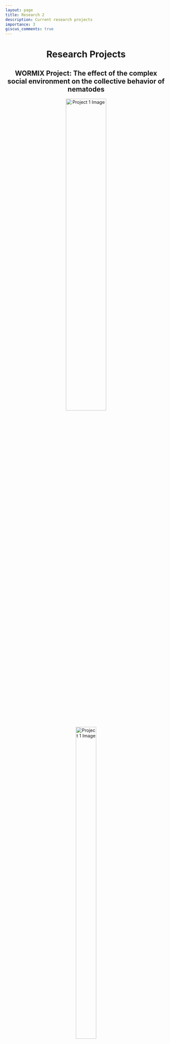 ```yaml
---
layout: page
title: Research 2
description: Current research projects
importance: 3
giscus_comments: true
---
```


<div style="text-align: center;">

# Research Projects

## WORMIX Project: The effect of the complex social environment on the collective behavior of nematodes

<img src="assets/img/wormix1.jpg" alt="Project 1 Image" style="width: 50%;">

<figure style="display: inline-block;">
    <img src="assets/img/wormix1.jpg" alt="Project 1 Image" style="width: 50%;">
    <figcaption>Figure 1: Description of Project 1 Image</figcaption>
</figure>

**Description:** Aggregation is the most extensively studied collective behavior in C. elegans, where the genetic, neuronal and behavioral mechanisms underlying solitary versus gregarious phenotypes have been well-established in two laboratory strains, the reference strain N2 and the npr-1 mutant version of it. Given the prevalence of long-range dispersal in nematode ecology, multiple strains and species of nematodes including C. elegans have been known to co-occur in the wild, thus raising the question of how they may interact together in the context of aggregation.
Building upon our previous work, we are examining the effect of complex social context on aggregation behavior by mixing together two nematode strains of known characteristics and measuring the outcome at the individual and collective level. We combined the solitary lab strain with the aggregating lab strain of C. elegans; and the aggregating lab strain with another aggregating strain of wild origin. We developed a methodological framework to image, quantify and model behavioral interactions in these explicitly heterogeneous social contexts, and found no evidence of direct behavioral modulation by conspecific or heterospecific individuals. We are currently applying the methods we developed for C. elegans to the species P. pacificus. We will combine aggregating wild strains of different relatedness from P. pacificus, where we expect to detect selective interactions due to the existence of a kin-recognition system in this cannibalistic species. 

<figure style="display: inline-block;">
    <img src="assets/img/wormix2.jpg" alt="Project 1 Image" style="width: 50%;">
    <figcaption>Figure 2: Description of Project 2 Image</figcaption>
</figure>
<br>

## Collective Gradient Sensing in Nematodes

**Description:** Collective gradient sensing is a widespread phenomenon in many biological systems where individuals collectively detect and respond to environmental gradients with increased accuracy. However, whether collective sensing exists for C. elegans is rarely looked at and not yet established. Our aim is to investigate if and how collective sensing emerges at the group level in C. elegans through individual behavioral responses to local chemical gradients (odor sources and pheromones) and via social interactions. 

</div>